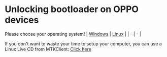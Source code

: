 # Unlocking bootloader on OPPO devices
Please choose your operating system!
| [Windows](win/ubl_mtk.md) | [Linux](linux/ubl_mtk.md) |
| - | - |

If you don't want to waste your time to setup your computer, you can use a Linux Live CD from MTKClient:
[Click here](./mtkclient_livecd_ubl.md)
